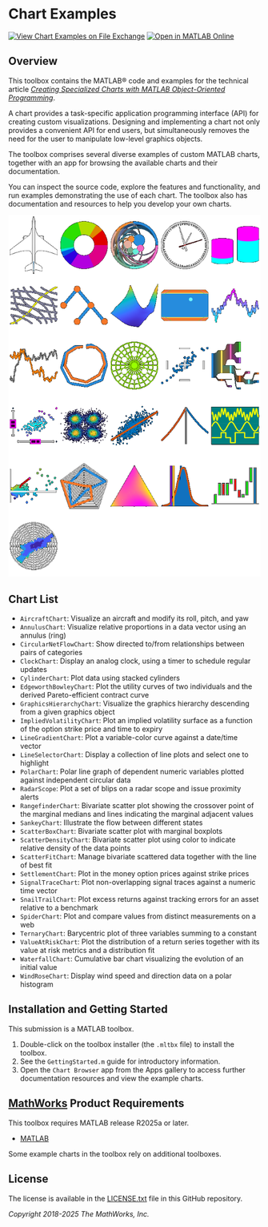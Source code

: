 # Chart Examples

[![View Chart Examples on File Exchange](readme/matlab-file-exchange.svg)](https://www.mathworks.com/matlabcentral/fileexchange/65857-chart-development-toolbox)
[![Open in MATLAB Online](readme/open-in-matlab-online.svg)](https://matlab.mathworks.com/open/github/v1?repo=mathworks/chart-examples&project=Charts.prj)

## Overview

This toolbox contains the MATLAB® code and examples for the technical article [_Creating Specialized Charts with MATLAB Object-Oriented Programming_](https://www.mathworks.com/company/newsletters/articles/creating-specialized-charts-with-matlab-object-oriented-programming.html).

A chart provides a task-specific application programming interface (API) for creating custom visualizations. Designing and implementing a chart not only provides a convenient API for end users, but simultaneously removes the need for the user to manipulate low-level graphics objects.

The toolbox comprises several diverse examples of custom MATLAB charts, together with an app for browsing the available charts and their documentation.

You can inspect the source code, explore the features and functionality, and run examples demonstrating the use of each chart. The toolbox also has documentation and resources to help you develop your own charts.

![Chart Examples](readme/chartMontage.png)

## Chart List

* `AircraftChart`: Visualize an aircraft and modify its roll, pitch, and yaw
* `AnnulusChart`: Visualize relative proportions in a data vector using an annulus (ring)
* `CircularNetFlowChart`: Show directed to/from relationships between pairs of categories
* `ClockChart`: Display an analog clock, using a timer to schedule regular updates
* `CylinderChart`: Plot data using stacked cylinders
* `EdgeworthBowleyChart`: Plot the utility curves of two individuals and the derived Pareto-efficient contract curve
* `GraphicsHierarchyChart`: Visualize the graphics hierarchy descending from a given graphics object
* `ImpliedVolatilityChart`: Plot an implied volatility surface as a function of the option strike price and time to expiry
* `LineGradientChart`: Plot a variable-color curve against a date/time vector
* `LineSelectorChart`: Display a collection of line plots and select one to highlight
* `PolarChart`: Polar line graph of dependent numeric variables plotted against independent circular data
* `RadarScope`: Plot a set of blips on a radar scope and issue proximity alerts
* `RangefinderChart`: Bivariate scatter plot showing the crossover point of the marginal medians and lines indicating the marginal adjacent values
* `SankeyChart`: Illustrate the flow between different states
* `ScatterBoxChart`: Bivariate scatter plot with marginal boxplots
* `ScatterDensityChart`: Bivariate scatter plot using color to indicate relative density of the data points
* `ScatterFitChart`: Manage bivariate scattered data together with the line of best fit
* `SettlementChart`: Plot in the money option prices against strike prices
* `SignalTraceChart`: Plot non-overlapping signal traces against a numeric time vector
* `SnailTrailChart`: Plot excess returns against tracking errors for an asset relative to a benchmark
* `SpiderChart`: Plot and compare values from distinct measurements on a web
* `TernaryChart`: Barycentric plot of three variables summing to a constant
* `ValueAtRiskChart`: Plot the distribution of a return series together with its value at risk metrics and a distribution fit
* `WaterfallChart`: Cumulative bar chart visualizing the evolution of an initial value
* `WindRoseChart`: Display wind speed and direction data on a polar histogram

## Installation and Getting Started
This submission is a MATLAB toolbox.
1. Double-click on the toolbox installer (the `.mltbx` file) to install the toolbox.
2. See the `GettingStarted.m` guide for introductory information.
3. Open the `Chart Browser` app from the Apps gallery to access further documentation resources and view the example charts.

## [MathWorks](https://www.mathworks.com) Product Requirements

This toolbox requires MATLAB release R2025a or later.
- [MATLAB](https://www.mathworks.com/products/matlab.html)

Some example charts in the toolbox rely on additional toolboxes.

## License
The license is available in the [LICENSE.txt](LICENSE.txt) file in this GitHub repository.

_Copyright 2018-2025 The MathWorks, Inc._